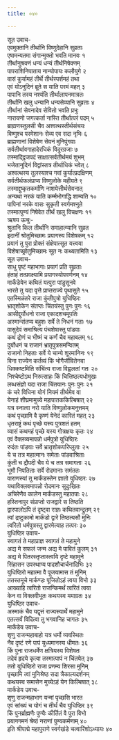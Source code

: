 ```yaml
---
title: ०४०

---
```

सूत उवाच-  
एवमुक्तानि तीर्थानि विष्णुदेहानि सुव्रताः  
एषामन्यतमा संगान्मुक्तो भवति मानवः १  
तीर्थानुश्रवणं धन्यं धन्यं तीर्थनिषेवणम्  
पापराशिनिपाताय नान्योपायः कलौयुगे २  
वासं कुर्यामहं तीर्थे तीर्थस्पर्शमहं तथा  
एवं योऽनुदिनं ब्रूते स याति परमं महत् ३  
पापानि तस्य नश्यंति तीर्थालापनमात्रतः  
तीर्थानि खलु धन्यानि धन्यसेव्यानि सुव्रताः ४  
तीर्थानां सेवनादेव सेवितो भवति प्रभुः  
नारायणो जगत्कर्ता नास्ति तीर्थात्परं पदम् ५  
ब्राह्मणस्तुलसी चैव अश्वत्थस्तीर्थसंचयः  
विष्णुश्च परमेशानः सेव्य एव सदा नृभिः ६  
ब्राह्मणानां विशेषेण सेवनं मुनिपुंगवाः  
सर्वतीर्थावगाहादेरधिकं विदुरग्रजाः ७  
तस्माद्द्विजपदं साक्षात्सर्वतीर्थमयं शुभम्  
भजेतानुदिनं विद्वांस्तत्र तीर्थाधिकं भवेत् ८  
अश्वत्थस्य तुलस्याश्च गवां कुर्यात्प्रदक्षिणम्  
सर्वतीर्थफलंप्राप्य विष्णुलोके महीयते ९  
तस्माद्दुष्कृतकर्माणि नाशयेत्तीर्थसेवनात्  
अन्यथा नरकं याति कर्म्मभोगाद्धि शाम्यति १०  
पापिनां नरके वासः सुकृती स्वर्गमश्नुते  
तस्मात्पुण्यं निषेवेत तीर्थं खलु विचक्षणः ११  
ऋषय ऊचुः-  
श्रुतानि किल तीर्थानि समाहात्म्यानि सुव्रत  
इदानीं श्रोतुमिच्छामः प्रयागस्य विशेषकम् १२  
प्रयागं तु पुरा प्रोक्तं संक्षेपात्सूत यत्त्वया  
विशेषाच्छ्रोतुमिच्छामः सूत नः कथ्यतामिति १३  
सूत उवाच-  
साधु पृष्टं महाभागाः प्रयागं प्रति सुव्रताः  
हंताहं तत्प्रवक्ष्यामि प्रयागस्योपवर्णनम् १४  
मार्कंडेयेन कथितं यत्पुरा पांडुसूनवे  
भारते तु यदा वृत्ते प्राप्तराज्ये पृथासुते १५  
एतस्मिन्नंतरे राजा कुंतीपुत्रो युधिष्ठिरः  
भ्रातृशोकेन संतप्तः चिंतयंस्तु पुनः पुनः १६  
आसीद्दुर्योधनो राजा एकादशचमूपतिः  
अस्मान्संतप्य बहुशः सर्वे ते निधनं गताः १७  
वासुदेवं समाश्रित्य पंचशेषास्तु पांडवाः  
कथं द्रोणं च भीष्मं च कर्णं चैव महाबलम् १८  
दुर्योधनं च राजानं भ्रातृपुत्रसमन्वितम्  
राजानो निहताः सर्वे ये चान्ये शूरमानिनः १९  
विना राज्येन कर्तव्यं किं भोगैर्जीवितेनवा  
धिक्कष्टमिति संचिंत्य राजा विह्वलतां गतः २०  
निश्चेष्टोऽथ निरुत्साहः किं चित्तिष्ठत्यधोमुखः  
लब्धसंज्ञो यदा राजा चिंतयानः पुनः पुनः २१  
कं चरे विधिना योगं नियमं तीर्थमेव वा  
येनाहं शीघ्रमामुच्ये महापातककिल्बिषात् २२  
यत्र स्नात्वा नरो याति विष्णुलोकमनुत्तमम्  
कथं पृच्छामि वै कृष्णं येनेदं कारितं महत् २३  
धृतराष्ट्रं कथं पृच्छे यस्य पुत्रशतं हतम्  
व्यासं कथमहं पृच्छे यस्य गोत्रक्षयः कृतः २४  
एवं वैक्लव्यमापन्नो धर्मपुत्रो युधिष्ठिरः  
रुदंतः पांडवाः सर्वे भ्रातृशोकपरिप्लुताः २५  
ये च तत्र महात्मानः समेताः पांडवाश्रिताः  
कुंती च द्रौपदी चैव ये च तत्र समागताः २६  
भूमौ निपतिताः सर्वे रोदमानाः समंततः  
वाराणस्यां तु मार्कंडस्तेन ज्ञातो युधिष्ठरः २७  
यथाविक्लवमापन्नो रोदमानः सुदुःखितः  
अचिरेणैव कालेन मार्कंडस्तु महातपाः २८  
हस्तिनापुर संप्राप्तो राजद्वारे स तिष्ठति  
द्वारपालोऽपि तं दृष्ट्वा राज्ञः कथितवान्द्रुतम् २९  
त्वां द्रष्टुकामो मार्कंडो द्वारे तिष्ठत्यसौ मुनिः  
त्वरितो धर्मपुत्रस्तु द्वारमेत्याह तत्परः ३०  
युधिष्ठिर उवाच-  
स्वागतं ते महाप्राज्ञ स्वागतं ते महामुने  
अद्य मे सफलं जन्म अद्य मे पावितं कुलम् ३१  
अद्य मे पितरस्तृप्तास्त्वयि दृष्टे महामुने  
सिंहासन उपस्थाप्य पादशौचार्चनादिभिः ३२  
युधिष्ठिरो महात्मा वै पूजयामास तं मुनिम्  
ततस्तमूचे मार्कण्डः पूजितोऽहं त्वया विभो ३३  
आख्याहि त्वरितो राजन्किमर्थं त्वरितं त्वया  
केन वा विक्लवीभूतः कथयस्व ममाग्रतः ३४  
युधिष्ठिर उवाच-  
अस्माकं चैव यद्वृत्तं राज्यस्यार्थे महामुने  
एतत्सर्वं विदित्वा तु भगवानिह चागतः ३५  
मार्कंडेय उवाच-  
शृणु राजन्महाबाहो यत्र धर्मो व्यवस्थितः  
नैव दृष्टं रणे पापं युध्यमानस्य धीमतः ३६  
किं पुना राजधर्मेण क्षत्रियस्य विशेषतः  
तदेवं हृदये कृत्वा तस्मात्पापं न चिंतयेत् ३७  
ततो युधिष्ठिरो राजा प्रणम्य शिरसा मुनिम्  
पृच्छामि त्वां मुनिश्रेष्ठ सदा त्रैकाल्यदर्शनम्  
कथयस्व समासेन मुच्येऽहं येन किल्बिषात् ३८  
मार्कंडेय उवाच-  
शृणु राजन्महाभाग यन्मां पृच्छसि भारत  
एवं सांख्यं च योगं च तीर्थं चैव युधिष्ठिर ३९  
किं पुनर्ब्राह्मणैः पुण्यैः कीर्तितं वै पुरा विभो  
प्रयागगमनं श्रेष्ठं नराणां पुण्यकर्मणाम् ४०  
इति श्रीपाद्मे महापुराणे स्वर्गखंडे चत्वारिंशोऽध्यायः ४०